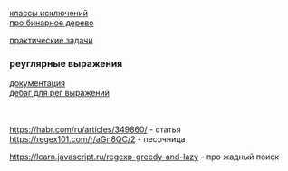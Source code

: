 <a href="https://docs-python.ru/tutorial/vstroennye-iskljuchenija-interpretator-python/bazovye-klassy-iskljuchenij/"> классы исключений </a> </br>
<a href="https://ru.hexlet.io/courses/algorithms-trees/lessons/binary/theory_unit"> про бинарное дерево </a></br>

<a href="https://docs.google.com/document/d/1Ohub7yvOCkc2bLUSo0xIggvtwfdYBZ2090mzb3yDNU8/edit?usp=sharing"> практические задачи </a>
<h3>реуглярные выражения</h3>
<a href="https://docs.python.org/3/library/re.html"> документация </a></br>
<a href="https://www.debuggex.com/ "> дебаг для рег выражений</a><br>
<a href=""> </a><br>
<a href=""> </a><br>

https://habr.com/ru/articles/349860/ - статья <br>
https://regex101.com/r/aGn8QC/2 - песочница <br>

https://learn.javascript.ru/regexp-greedy-and-lazy - про жадный поиск <br>
